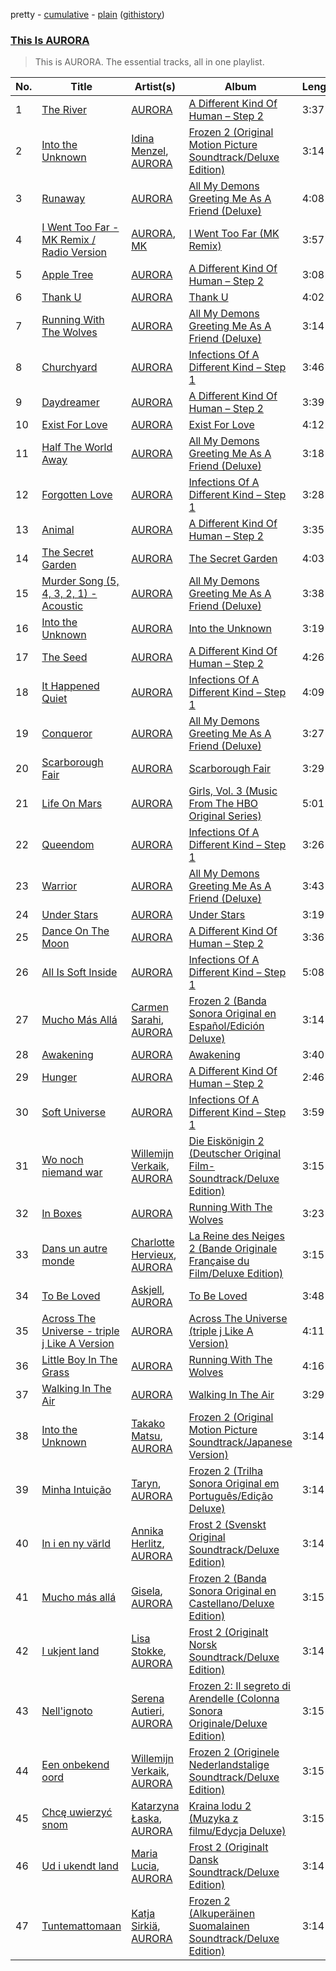 pretty - [cumulative](https://github.com/catzs/spotify-playlist-archive/blob/master/playlists/cumulative/This%20Is%20AURORA.md) - [plain](https://github.com/catzs/spotify-playlist-archive/blob/master/playlists/plain/37i9dQZF1DZ06evO15Ttp6) ([githistory](https://github.githistory.xyz/catzs/spotify-playlist-archive/blob/master/playlists/plain/37i9dQZF1DZ06evO15Ttp6))

### [This Is AURORA](https://open.spotify.com/playlist/37i9dQZF1DZ06evO15Ttp6)

> This is AURORA. The essential tracks, all in one playlist.

| No. | Title | Artist(s) | Album | Length |
|---|---|---|---|---|
| 1 | [The River](https://open.spotify.com/track/4msep1zKokoPGNXinFiUSY) | [AURORA](https://open.spotify.com/artist/1WgXqy2Dd70QQOU7Ay074N) | [A Different Kind Of Human – Step 2](https://open.spotify.com/album/1ugl4nx9jaE3WF9eb0G1Mr) | 3:37 |
| 2 | [Into the Unknown](https://open.spotify.com/track/3Z0oQ8r78OUaHvGPiDBR3W) | [Idina Menzel](https://open.spotify.com/artist/73Np75Wv2tju61Eo9Zw4IR), [AURORA](https://open.spotify.com/artist/1WgXqy2Dd70QQOU7Ay074N) | [Frozen 2 (Original Motion Picture Soundtrack/Deluxe Edition)](https://open.spotify.com/album/4M07HWIlZr7zoXoxDHR5mz) | 3:14 |
| 3 | [Runaway](https://open.spotify.com/track/1v1oIWf2Xgh54kIWuKsDf6) | [AURORA](https://open.spotify.com/artist/1WgXqy2Dd70QQOU7Ay074N) | [All My Demons Greeting Me As A Friend (Deluxe)](https://open.spotify.com/album/6YMSXPIHkA2jPIlFHuejXW) | 4:08 |
| 4 | [I Went Too Far - MK Remix / Radio Version](https://open.spotify.com/track/71GieY2cMEh4s7Unv00gnw) | [AURORA](https://open.spotify.com/artist/1WgXqy2Dd70QQOU7Ay074N), [MK](https://open.spotify.com/artist/1yqxFtPHKcGcv6SXZNdyT9) | [I Went Too Far (MK Remix)](https://open.spotify.com/album/2nZmJPlEBwQYyVqN46GoHP) | 3:57 |
| 5 | [Apple Tree](https://open.spotify.com/track/1UKFyg5ShtIxJOH0jY5gPz) | [AURORA](https://open.spotify.com/artist/1WgXqy2Dd70QQOU7Ay074N) | [A Different Kind Of Human – Step 2](https://open.spotify.com/album/1ugl4nx9jaE3WF9eb0G1Mr) | 3:08 |
| 6 | [Thank U](https://open.spotify.com/track/1w5J5CBuvT36kt2OtHa8ts) | [AURORA](https://open.spotify.com/artist/1WgXqy2Dd70QQOU7Ay074N) | [Thank U](https://open.spotify.com/album/4xTL6WvU1XquiSZ1ibPHyB) | 4:02 |
| 7 | [Running With The Wolves](https://open.spotify.com/track/6r6n5OmXkdsOxN2iCj5UE0) | [AURORA](https://open.spotify.com/artist/1WgXqy2Dd70QQOU7Ay074N) | [All My Demons Greeting Me As A Friend (Deluxe)](https://open.spotify.com/album/6YMSXPIHkA2jPIlFHuejXW) | 3:14 |
| 8 | [Churchyard](https://open.spotify.com/track/43nFhoG7Kenn6b5cbKrBu8) | [AURORA](https://open.spotify.com/artist/1WgXqy2Dd70QQOU7Ay074N) | [Infections Of A Different Kind – Step 1](https://open.spotify.com/album/1jorKBzr3vs08LDggKCAyr) | 3:46 |
| 9 | [Daydreamer](https://open.spotify.com/track/6tJvYbFF7YrQM42OJ9K9w9) | [AURORA](https://open.spotify.com/artist/1WgXqy2Dd70QQOU7Ay074N) | [A Different Kind Of Human – Step 2](https://open.spotify.com/album/1ugl4nx9jaE3WF9eb0G1Mr) | 3:39 |
| 10 | [Exist For Love](https://open.spotify.com/track/2DFo342cqI8tJHDmO0p052) | [AURORA](https://open.spotify.com/artist/1WgXqy2Dd70QQOU7Ay074N) | [Exist For Love](https://open.spotify.com/album/2giY2YQ0G9kRGp35FtPikV) | 4:12 |
| 11 | [Half The World Away](https://open.spotify.com/track/21HfUACOv1lgBiYocruoW8) | [AURORA](https://open.spotify.com/artist/1WgXqy2Dd70QQOU7Ay074N) | [All My Demons Greeting Me As A Friend (Deluxe)](https://open.spotify.com/album/6YMSXPIHkA2jPIlFHuejXW) | 3:18 |
| 12 | [Forgotten Love](https://open.spotify.com/track/4fwXfMCZX9f6MNEbtHsHKG) | [AURORA](https://open.spotify.com/artist/1WgXqy2Dd70QQOU7Ay074N) | [Infections Of A Different Kind – Step 1](https://open.spotify.com/album/1jorKBzr3vs08LDggKCAyr) | 3:28 |
| 13 | [Animal](https://open.spotify.com/track/0iBeCjWB1PuItkjfrE1Ch1) | [AURORA](https://open.spotify.com/artist/1WgXqy2Dd70QQOU7Ay074N) | [A Different Kind Of Human – Step 2](https://open.spotify.com/album/1ugl4nx9jaE3WF9eb0G1Mr) | 3:35 |
| 14 | [The Secret Garden](https://open.spotify.com/track/6B1YoRDRkXRmfNdvTVaSox) | [AURORA](https://open.spotify.com/artist/1WgXqy2Dd70QQOU7Ay074N) | [The Secret Garden](https://open.spotify.com/album/4M4L5P68RtejJDK1tjlOpe) | 4:03 |
| 15 | [Murder Song (5, 4, 3, 2, 1) - Acoustic](https://open.spotify.com/track/6MM22AtXB7I5gfTErMF0mJ) | [AURORA](https://open.spotify.com/artist/1WgXqy2Dd70QQOU7Ay074N) | [All My Demons Greeting Me As A Friend (Deluxe)](https://open.spotify.com/album/6YMSXPIHkA2jPIlFHuejXW) | 3:38 |
| 16 | [Into the Unknown](https://open.spotify.com/track/0O2szuaez7BKxS8SH7RkV4) | [AURORA](https://open.spotify.com/artist/1WgXqy2Dd70QQOU7Ay074N) | [Into the Unknown](https://open.spotify.com/album/4iSXUMDfkZMFLIEnkAWWDL) | 3:19 |
| 17 | [The Seed](https://open.spotify.com/track/16tvIGzCNfRLVbm8G39DDo) | [AURORA](https://open.spotify.com/artist/1WgXqy2Dd70QQOU7Ay074N) | [A Different Kind Of Human – Step 2](https://open.spotify.com/album/1ugl4nx9jaE3WF9eb0G1Mr) | 4:26 |
| 18 | [It Happened Quiet](https://open.spotify.com/track/5lFOBt2vYaxoh0oq6EMS4l) | [AURORA](https://open.spotify.com/artist/1WgXqy2Dd70QQOU7Ay074N) | [Infections Of A Different Kind – Step 1](https://open.spotify.com/album/1jorKBzr3vs08LDggKCAyr) | 4:09 |
| 19 | [Conqueror](https://open.spotify.com/track/3qBn2YAFbX16coGmScr7Y5) | [AURORA](https://open.spotify.com/artist/1WgXqy2Dd70QQOU7Ay074N) | [All My Demons Greeting Me As A Friend (Deluxe)](https://open.spotify.com/album/6YMSXPIHkA2jPIlFHuejXW) | 3:27 |
| 20 | [Scarborough Fair](https://open.spotify.com/track/7K93u9VwaiXG0dBmIjJnxs) | [AURORA](https://open.spotify.com/artist/1WgXqy2Dd70QQOU7Ay074N) | [Scarborough Fair](https://open.spotify.com/album/3gh7LXeJsbkJVZxMlxRdQs) | 3:29 |
| 21 | [Life On Mars](https://open.spotify.com/track/6tdixrrHbOHQfdamvcyOes) | [AURORA](https://open.spotify.com/artist/1WgXqy2Dd70QQOU7Ay074N) | [Girls, Vol. 3 (Music From The HBO Original Series)](https://open.spotify.com/album/56f2OckjrTS7dOYKNCsSqa) | 5:01 |
| 22 | [Queendom](https://open.spotify.com/track/3atXfSavxWkrzRNuwzlow6) | [AURORA](https://open.spotify.com/artist/1WgXqy2Dd70QQOU7Ay074N) | [Infections Of A Different Kind – Step 1](https://open.spotify.com/album/1jorKBzr3vs08LDggKCAyr) | 3:26 |
| 23 | [Warrior](https://open.spotify.com/track/5vJAEjJnBnm4nFKqzNq7dd) | [AURORA](https://open.spotify.com/artist/1WgXqy2Dd70QQOU7Ay074N) | [All My Demons Greeting Me As A Friend (Deluxe)](https://open.spotify.com/album/6YMSXPIHkA2jPIlFHuejXW) | 3:43 |
| 24 | [Under Stars](https://open.spotify.com/track/0Q7hQ2yW4389NcgDko14Nd) | [AURORA](https://open.spotify.com/artist/1WgXqy2Dd70QQOU7Ay074N) | [Under Stars](https://open.spotify.com/album/5JA3Ls0DbFFYZxxGxJUUm9) | 3:19 |
| 25 | [Dance On The Moon](https://open.spotify.com/track/6Q3V53lccKlnlMpBUCD5X1) | [AURORA](https://open.spotify.com/artist/1WgXqy2Dd70QQOU7Ay074N) | [A Different Kind Of Human – Step 2](https://open.spotify.com/album/1ugl4nx9jaE3WF9eb0G1Mr) | 3:36 |
| 26 | [All Is Soft Inside](https://open.spotify.com/track/2v2DDAMS1Ev2B3XrTRgVjo) | [AURORA](https://open.spotify.com/artist/1WgXqy2Dd70QQOU7Ay074N) | [Infections Of A Different Kind – Step 1](https://open.spotify.com/album/1jorKBzr3vs08LDggKCAyr) | 5:08 |
| 27 | [Mucho Más Allá](https://open.spotify.com/track/6UWaMec3jc3ESl5hfSaejU) | [Carmen Sarahi](https://open.spotify.com/artist/2q8I4WTdPTd07a0IsKLch7), [AURORA](https://open.spotify.com/artist/1WgXqy2Dd70QQOU7Ay074N) | [Frozen 2 (Banda Sonora Original en Español/Edición Deluxe)](https://open.spotify.com/album/1ltVI90usp38HOd7QmSSD2) | 3:14 |
| 28 | [Awakening](https://open.spotify.com/track/4U5WvRz4XVuP5vBpZysJCU) | [AURORA](https://open.spotify.com/artist/1WgXqy2Dd70QQOU7Ay074N) | [Awakening](https://open.spotify.com/album/5zG8EfFYGCy5rN44KJHNMl) | 3:40 |
| 29 | [Hunger](https://open.spotify.com/track/7pt4ar2nXPXSYYXffpyefZ) | [AURORA](https://open.spotify.com/artist/1WgXqy2Dd70QQOU7Ay074N) | [A Different Kind Of Human – Step 2](https://open.spotify.com/album/1ugl4nx9jaE3WF9eb0G1Mr) | 2:46 |
| 30 | [Soft Universe](https://open.spotify.com/track/68fV7C9lxnAwhNdUxBndAE) | [AURORA](https://open.spotify.com/artist/1WgXqy2Dd70QQOU7Ay074N) | [Infections Of A Different Kind – Step 1](https://open.spotify.com/album/1jorKBzr3vs08LDggKCAyr) | 3:59 |
| 31 | [Wo noch niemand war](https://open.spotify.com/track/3rKxy9XVDHbZX40deO6I4B) | [Willemijn Verkaik](https://open.spotify.com/artist/7KawEFi5g9T9cTCd92h7j9), [AURORA](https://open.spotify.com/artist/1WgXqy2Dd70QQOU7Ay074N) | [Die Eiskönigin 2 (Deutscher Original Film-Soundtrack/Deluxe Edition)](https://open.spotify.com/album/5CP1NmBBc7h88ypESIJdqD) | 3:15 |
| 32 | [In Boxes](https://open.spotify.com/track/48ToKlFeEc8qI0ndWAyFvK) | [AURORA](https://open.spotify.com/artist/1WgXqy2Dd70QQOU7Ay074N) | [Running With The Wolves](https://open.spotify.com/album/3yGwYUrWqe6PHf0IcUdkbZ) | 3:23 |
| 33 | [Dans un autre monde](https://open.spotify.com/track/07N6zWTkWYdLqwxYMwZrT5) | [Charlotte Hervieux](https://open.spotify.com/artist/2JpbgGjzeOmHt3igN0Mjyj), [AURORA](https://open.spotify.com/artist/1WgXqy2Dd70QQOU7Ay074N) | [La Reine des Neiges 2 (Bande Originale Française du Film/Deluxe Edition)](https://open.spotify.com/album/4TjH6kPf6mpsrvVALdPFwT) | 3:15 |
| 34 | [To Be Loved](https://open.spotify.com/track/1YSvsbCHSwyGKX7wNtV4ld) | [Askjell](https://open.spotify.com/artist/3NABmtfO8G8s96WFGhbR7F), [AURORA](https://open.spotify.com/artist/1WgXqy2Dd70QQOU7Ay074N) | [To Be Loved](https://open.spotify.com/album/1RxibJSLV6FDm0TWyfA3mF) | 3:48 |
| 35 | [Across The Universe - triple j Like A Version](https://open.spotify.com/track/2OLFswvObC0P4EJ2WQDbnH) | [AURORA](https://open.spotify.com/artist/1WgXqy2Dd70QQOU7Ay074N) | [Across The Universe (triple j Like A Version)](https://open.spotify.com/album/3rPudFKiExFMhuXz6PDSPI) | 4:11 |
| 36 | [Little Boy In The Grass](https://open.spotify.com/track/0XUtbvhSlkNhSlMYALjpge) | [AURORA](https://open.spotify.com/artist/1WgXqy2Dd70QQOU7Ay074N) | [Running With The Wolves](https://open.spotify.com/album/3yGwYUrWqe6PHf0IcUdkbZ) | 4:16 |
| 37 | [Walking In The Air](https://open.spotify.com/track/5DWd5DO5TfhP0DB1UDnseP) | [AURORA](https://open.spotify.com/artist/1WgXqy2Dd70QQOU7Ay074N) | [Walking In The Air](https://open.spotify.com/album/4BphzOZp6OFPhPjpKxDErX) | 3:29 |
| 38 | [Into the Unknown](https://open.spotify.com/track/4QE3csw0rsqxoIQNoMUgsU) | [Takako Matsu](https://open.spotify.com/artist/1UDGHCGnWyikwidtaymNpz), [AURORA](https://open.spotify.com/artist/1WgXqy2Dd70QQOU7Ay074N) | [Frozen 2 (Original Motion Picture Soundtrack/Japanese Version)](https://open.spotify.com/album/1OPAOaZk9VXEh6oYGYmw3q) | 3:14 |
| 39 | [Minha Intuição](https://open.spotify.com/track/2rxDvJC4cI8WirajjRTfhE) | [Taryn](https://open.spotify.com/artist/6mjF3M840OUOy9dxvSSE4W), [AURORA](https://open.spotify.com/artist/1WgXqy2Dd70QQOU7Ay074N) | [Frozen 2 (Trilha Sonora Original em Português/Edição Deluxe)](https://open.spotify.com/album/3cae1QEOydCgab8AEbV8ew) | 3:14 |
| 40 | [In i en ny värld](https://open.spotify.com/track/1V1PZd7RMzMSX9Og6wznnz) | [Annika Herlitz](https://open.spotify.com/artist/5gBb4inMl5EJFcQxEWpQJ7), [AURORA](https://open.spotify.com/artist/1WgXqy2Dd70QQOU7Ay074N) | [Frost 2 (Svenskt Original Soundtrack/Deluxe Edition)](https://open.spotify.com/album/1ZyR5gCUaZVRhgw6ISwo11) | 3:14 |
| 41 | [Mucho más allá](https://open.spotify.com/track/3nr7KB3jC0LOeYyp8mirdd) | [Gisela](https://open.spotify.com/artist/6SxnKPhYvkTKp2FtBzh6CI), [AURORA](https://open.spotify.com/artist/1WgXqy2Dd70QQOU7Ay074N) | [Frozen 2 (Banda Sonora Original en Castellano/Deluxe Edition)](https://open.spotify.com/album/6cPVYrmwMjENVU1R1jwfiO) | 3:15 |
| 42 | [I ukjent land](https://open.spotify.com/track/3okZYmjCyOilKfIQTAEbm7) | [Lisa Stokke](https://open.spotify.com/artist/0DyCLBI4KZ9ouXQRBFvHL2), [AURORA](https://open.spotify.com/artist/1WgXqy2Dd70QQOU7Ay074N) | [Frost 2 (Originalt Norsk Soundtrack/Deluxe Edition)](https://open.spotify.com/album/3tDWZcwStaqmtqk200I748) | 3:14 |
| 43 | [Nell'ignoto](https://open.spotify.com/track/5WK0BthtcfaCFRPqjaY1sx) | [Serena Autieri](https://open.spotify.com/artist/3W4DyqpMjeSea3tV0tYZ67), [AURORA](https://open.spotify.com/artist/1WgXqy2Dd70QQOU7Ay074N) | [Frozen 2: Il segreto di Arendelle (Colonna Sonora Originale/Deluxe Edition)](https://open.spotify.com/album/2jqef0MxKabGIh7IIMhzhp) | 3:15 |
| 44 | [Een onbekend oord](https://open.spotify.com/track/59a4YDcQtZJW6Y6JQq2Ubh) | [Willemijn Verkaik](https://open.spotify.com/artist/7KawEFi5g9T9cTCd92h7j9), [AURORA](https://open.spotify.com/artist/1WgXqy2Dd70QQOU7Ay074N) | [Frozen 2 (Originele Nederlandstalige Soundtrack/Deluxe Edition)](https://open.spotify.com/album/3kL8E8BhaivWmyOjnms0gl) | 3:15 |
| 45 | [Chcę uwierzyć snom](https://open.spotify.com/track/6MMXHGeHzp6m3mZf5BFv9K) | [Katarzyna Łaska](https://open.spotify.com/artist/3EUN4LsI1ugZFwctcyVxM3), [AURORA](https://open.spotify.com/artist/1WgXqy2Dd70QQOU7Ay074N) | [Kraina lodu 2 (Muzyka z filmu/Edycja Deluxe)](https://open.spotify.com/album/266zCgbJ2J9UUT83qHpkKT) | 3:15 |
| 46 | [Ud i ukendt land](https://open.spotify.com/track/4E01sg2yWY3eh1fyppguBw) | [Maria Lucia](https://open.spotify.com/artist/3jgKmvVmEnJCEBX1VtdLnr), [AURORA](https://open.spotify.com/artist/1WgXqy2Dd70QQOU7Ay074N) | [Frost 2 (Originalt Dansk Soundtrack/Deluxe Edition)](https://open.spotify.com/album/7lv3POskNd07bMtN1IiHlW) | 3:14 |
| 47 | [Tuntemattomaan](https://open.spotify.com/track/3bwMNtgSFJkFUMzjVonGSv) | [Katja Sirkiä](https://open.spotify.com/artist/2ncU3eH3i8wQJigf11geei), [AURORA](https://open.spotify.com/artist/1WgXqy2Dd70QQOU7Ay074N) | [Frozen 2 (Alkuperäinen Suomalainen Soundtrack/Deluxe Edition)](https://open.spotify.com/album/0Q9N1381pcgZVJ10w2UvJH) | 3:14 |